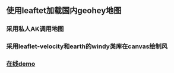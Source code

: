 ## 使用leaftet加载国内geohey地图
### 采用私人AK调用地图
### 采用leaflet-velocity和earth的windy类库在canvas绘制风

### [在线demo](https://hulongping.github.io/leaflet-streamline/index.html)